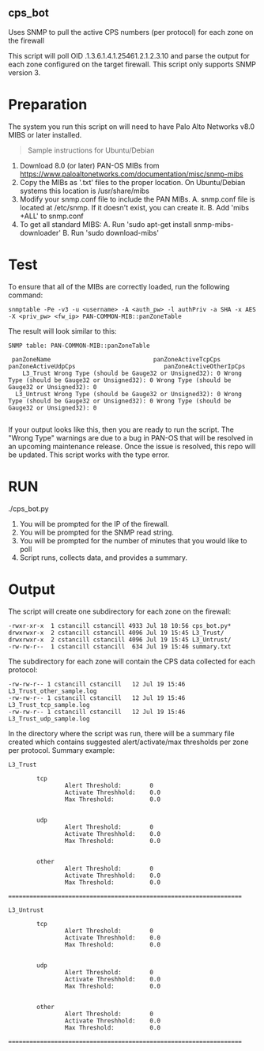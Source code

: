 ## cps_bot
Uses SNMP to pull the active CPS numbers (per protocol) for each zone on the firewall


This script will poll OID .1.3.6.1.4.1.25461.2.1.2.3.10 and parse the output for each zone configured on the target firewall. This script only supports SNMP version 3.

# Preparation

The system you run this script on will need to have Palo Alto Networks v8.0 MIBS or later installed.

> Sample instructions for Ubuntu/Debian
  1. Download 8.0 (or later) PAN-OS MIBs from https://www.paloaltonetworks.com/documentation/misc/snmp-mibs
  2. Copy the MIBs as '.txt' files to the proper location. On Ubuntu/Debian systems this location is /usr/share/mibs
  3. Modify your snmp.conf file to include the PAN MIBs.
    A. snmp.conf file is located at /etc/snmp. If it doesn't exist, you can create it.
    B. Add 'mibs +ALL' to snmp.conf
  4. To get all standard MIBS: 
    A. Run 'sudo apt-get install snmp-mibs-downloader'
    B. Run 'sudo download-mibs'
    
# Test

To ensure that all of the MIBs are correctly loaded, run the following command:

```
snmptable -Pe -v3 -u <username> -A <auth_pw> -l authPriv -a SHA -x AES -X <priv_pw> <fw_ip> PAN-COMMON-MIB::panZoneTable
```

The result will look similar to this:

```
SNMP table: PAN-COMMON-MIB::panZoneTable

 panZoneName                             panZoneActiveTcpCps                             panZoneActiveUdpCps                         panZoneActiveOtherIpCps
    L3_Trust Wrong Type (should be Gauge32 or Unsigned32): 0 Wrong Type (should be Gauge32 or Unsigned32): 0 Wrong Type (should be Gauge32 or Unsigned32): 0
  L3_Untrust Wrong Type (should be Gauge32 or Unsigned32): 0 Wrong Type (should be Gauge32 or Unsigned32): 0 Wrong Type (should be Gauge32 or Unsigned32): 0
  
 ```
 
 If your output looks like this, then you are ready to run the script. The "Wrong Type" warnings are due to a bug in PAN-OS that will be resolved in an upcoming maintenance release. Once the issue is resolved, this repo will be updated. This script works with the type error.
 
 
 # RUN
 
./cps_bot.py


1. You will be prompted for the IP of the firewall.
2. You will be prompted for the SNMP read string.
3. You will be prompted for the number of minutes that you would like to poll
4. Script runs, collects data, and provides a summary.

# Output

The script will create one subdirectory for each zone on the firewall:

```
-rwxr-xr-x  1 cstancill cstancill 4933 Jul 18 10:56 cps_bot.py*
drwxrwxr-x  2 cstancill cstancill 4096 Jul 19 15:45 L3_Trust/
drwxrwxr-x  2 cstancill cstancill 4096 Jul 19 15:45 L3_Untrust/
-rw-rw-r--  1 cstancill cstancill  634 Jul 19 15:46 summary.txt
```
The subdirectory for each zone will contain the CPS data collected for each protocol:

```
-rw-rw-r-- 1 cstancill cstancill   12 Jul 19 15:46 L3_Trust_other_sample.log
-rw-rw-r-- 1 cstancill cstancill   12 Jul 19 15:46 L3_Trust_tcp_sample.log
-rw-rw-r-- 1 cstancill cstancill   12 Jul 19 15:46 L3_Trust_udp_sample.log
```

In the directory where the script was run, there will be a summary file created which contains suggested alert/activate/max thresholds per zone per protocol. Summary example:

```
L3_Trust

        tcp
                Alert Threshold:        0
                Activate Threshhold:    0.0
                Max Threshold:          0.0


        udp
                Alert Threshold:        0
                Activate Threshhold:    0.0
                Max Threshold:          0.0


        other
                Alert Threshold:        0
                Activate Threshhold:    0.0
                Max Threshold:          0.0

==================================================================

L3_Untrust

        tcp
                Alert Threshold:        0
                Activate Threshhold:    0.0
                Max Threshold:          0.0


        udp
                Alert Threshold:        0
                Activate Threshhold:    0.0
                Max Threshold:          0.0


        other
                Alert Threshold:        0
                Activate Threshhold:    0.0
                Max Threshold:          0.0

==================================================================
```
